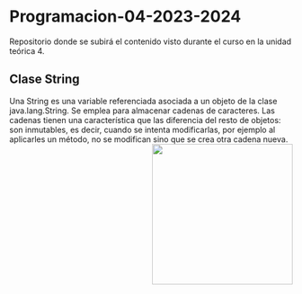 # Programacion-04-2023-2024
Repositorio donde se subirá el contenido visto durante el curso en la unidad teórica 4.

<h2>Clase String</h2>
 Una String es una variable referenciada asociada a un objeto de la clase java.lang.String. Se emplea
 para almacenar cadenas de caracteres.
 Las cadenas tienen una característica que las diferencia del resto de objetos: son inmutables, es
 decir, cuando se intenta modificarlas, por ejemplo al aplicarles un método, no se modifican sino que
 se crea otra cadena nueva.
<picture> <img align="right" src="https://github.com/7oSkaaa/7oSkaaa/blob/main/Images/Right_Side.gif?raw=true" width = 250px></picture>
